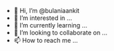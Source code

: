 - 👋 Hi, I’m @bulaniaankit
- 👀 I’m interested in ...
- 🌱 I’m currently learning ...
- 💞️ I’m looking to collaborate on ...
- 📫 How to reach me ...

<!---
bulaniaankit/bulaniaankit is a ✨ special ✨ repository because its `README.md` (this file) appears on your GitHub profile.
You can click the Preview link to take a look at your changes.
--->
